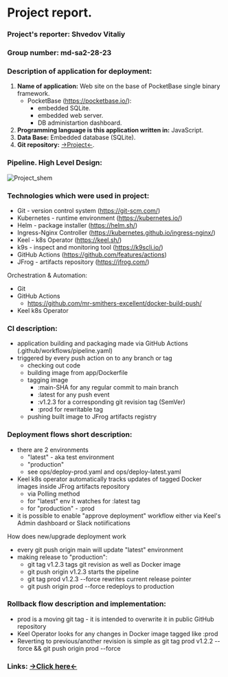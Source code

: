 # Project report.

### **Project's reporter:** Shvedov Vitaliy
### **Group number:** md-sa2-28-23

### Description of application for deployment:

1.  **Name of application:** Web site on the base of PocketBase single binary framework.
    - PocketBase (https://pocketbase.io/):
        - embedded SQLite.
        - embedded web server.
        - DB administartion dashboard.
2.  **Programming language is this application written in:**  JavaScript.
3.  **Data Base:**  Embedded database (SQLite).
4.  **Git repository:**  [->Project<-](https://github.com/Patsa-Vatsa/Project_it-academy).


### Pipeline. High Level Design:
![Project_shem](Project.jpg)

### Technologies which were used in project:

- Git - version control system (https://git-scm.com/)
- Kubernetes - runtime environment (https://kubernetes.io/)
- Helm - package installer (https://helm.sh/)
- Ingress-Nginx Controller (https://kubernetes.github.io/ingress-nginx/)
- Keel - k8s Operator (https://keel.sh/)
- k9s - inspect and monitoring tool (https://k9scli.io/)
- GitHub Actions (https://github.com/features/actions)
- JFrog - artifacts repository (https://jfrog.com/)

Orchestration & Automation:

- Git
- GitHub Actions
  - https://github.com/mr-smithers-excellent/docker-build-push/
- Keel k8s Operator

### CI description: 

- application building and packaging made via GitHub Actions (.github/workflows/pipeline.yaml)
- triggered by every push action on to any branch or tag
  - checking out code
  - building image from app/Dockerfile
  - tagging image
    - :main-SHA for any regular commit to main branch
    - :latest for any push event
    - :v1.2.3 for a corresponding git revision tag (SemVer)
    - :prod for rewritable tag
  - pushing built image to JFrog artifacts registry

### Deployment flows short description:

- there are 2 environments
  - "latest" - aka test environment
  - "production"
  - see ops/deploy-prod.yaml and ops/deploy-latest.yaml
- Keel k8s operator automatically tracks updates of tagged Docker images inside JFrog artifacts repository
  - via Polling method
  - for "latest" env it watches for :latest tag
  - for "production" - :prod
- it is possible to enable "approve deployment" workflow either via Keel's Admin dashboard or Slack notiifications

How does new/upgrade deployment work
- every git push origin main will update "latest" environment
- making release to "production":
  - git tag v1.2.3 tags git revision as well as Docker image
  - git push origin v1.2.3 starts the pipeline
  - git tag prod v1.2.3 --force rewrites current release pointer
  - git push origin prod --force redeploys to production

### Rollback flow description and implementation:

- prod is a moving git tag - it is intended to overwrite it in public GitHub repository
- Keel Operator looks for any changes in Docker image tagged like :prod
- Reverting to previous/another revision is simple as git tag prod v1.2.2 --force && git push origin prod --force

### Links: [->Click here<-](https://github.com/Patsa-Vatsa/Project_it-academy)
